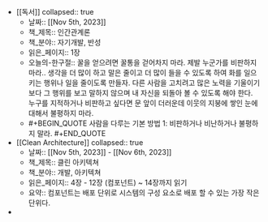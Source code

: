 - [[독서]]
  collapsed:: true
	- 날짜:: [[Nov 5th, 2023]]
	- 책_제목:: 인간관계론
	- 책_분야:: 자기개발, 반성
	- 읽은_페이지:: 1장
	- 오늘의-한구절:: 꿀을 얻으려면 꿀통을 걷어차지 마라. 제발 누군가를 비판하지 마라.. 생각을 더 많이 하고 말은 줄이고 더 많이 들을 수 있도록 하여 화를 일으키는 행위나 일을 줄이도록 만들자. 다른 사람을 고치려고 많은 노력을 기울이기보다 그 행위를 보고 말하지 않으며 내 자신을 되돌아 볼 수 있도록 해야 한다. 누구를 지적하거나 비판하고 싶다면 문 앞이 더러운데 이웃의 지붕에 쌓인 눈에 대해서 불평하지 마라.
	- #+BEGIN_QUOTE
	  사람을 다루는 기본 방법 1:
	  비판하거나 비난하거나 불평하지 말라.
	  #+END_QUOTE
- [[Clean Architecture]]
  collapsed:: true
	- 날짜:: [[Nov 5th, 2023]] - [[Nov 6th, 2023]]
	- 책_제목:: 클린 아키텍쳐
	- 책_분야:: 개발, 아키텍쳐
	- 읽은_페이지:: 4장 - 12장 (컴포넌트) ~ 14장까지 읽기
	- 요약:: 컴포넌트는 배포 단위로 시스템의 구성 요소로 배포 할 수 있는 가장 작은 단위다.
-